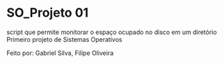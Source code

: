 # SO_Projeto 01
script que permite monitorar o espaço ocupado no disco em um diretório
Primeiro projeto de Sistemas Operativos

Feito por:
Gabriel Silva, Filipe Oliveira
